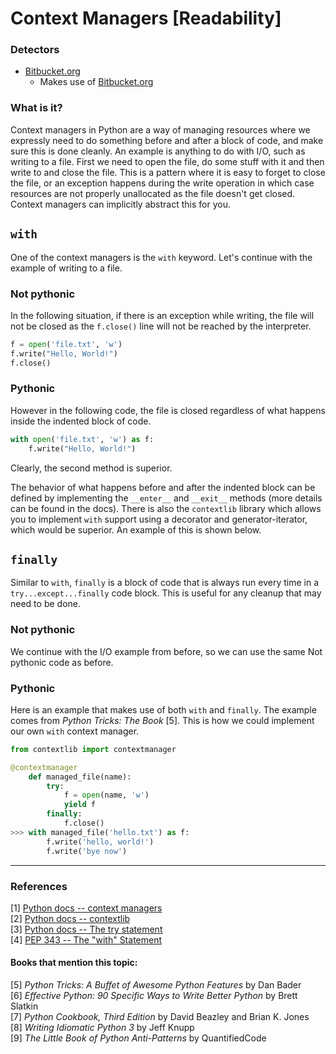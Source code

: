 # Context Managers [Readability]

### Detectors
- [Bitbucket.org](https://bitbucket.org/sealuzh/lisa/src/master/lisa-module/src/main/scala/ch/uzh/ifi/seal/lisa/module/analysis/python-native/PythonNativeNameAnalysis.scala)
    - Makes use of [Bitbucket.org](https://bitbucket.org/sealuzh/lisa/src/master/lisa-module/src/main/scala/ch/uzh/ifi/seal/lisa/module/parser/PythonNativeParser.scala)

### What is it?
Context managers in Python are a way of managing resources where we expressly need to do something before and after a block of code, and make sure this is done cleanly. An example is anything to do with I/O, such as writing to a file. First we need to open the file, do some stuff with it and then write to and close the file. This is a pattern where it is easy to forget to close the file, or an exception happens during the write operation in which case resources are not properly unallocated as the file doesn't get closed. Context managers can implicitly abstract this for you.

## `with`

One of the context managers is the `with` keyword. Let's continue with the example of writing to a file.

### Not pythonic
In the following situation, if there is an exception while writing, the file will not be closed as the `f.close()` line will not be reached by the interpreter.

```py
f = open('file.txt', 'w')
f.write("Hello, World!")
f.close()
```

### Pythonic
However in the following code, the file is closed regardless of what happens inside the indented block of code. 

```py
with open('file.txt', 'w') as f:
    f.write("Hello, World!")
```

Clearly, the second method is superior.

The behavior of what happens before and after the indented block can be defined by implementing the `__enter__` and `__exit__` methods (more details can be found in the docs). There is also the `contextlib` library which allows you to implement `with` support using a decorator and generator-iterator, which would be superior. An example of this is shown below.

## `finally`
Similar to `with`, `finally` is a block of code that is always run every time in a `try...except...finally` code block. This is useful for any cleanup that may need to be done. 

### Not pythonic
We continue with the I/O example from before, so we can use the same Not pythonic code as before.

### Pythonic
Here is an example that makes use of both `with` and `finally`. The example comes from *Python Tricks: The Book* [5]. This is how we could implement our own `with` context manager.

```py
from contextlib import contextmanager

@contextmanager
    def managed_file(name):
        try:
            f = open(name, 'w')
            yield f
        finally:
            f.close()
>>> with managed_file('hello.txt') as f:
        f.write('hello, world!')
        f.write('bye now')
```

---

### References
[1] [Python docs -- context managers](https://docs.python.org/3/library/stdtypes.html#typecontextmanager)  
[2] [Python docs -- contextlib](https://docs.python.org/3/library/contextlib.html#contextlib.contextmanager)  
[3] [Python docs -- The try statement](https://docs.python.org/3/reference/compound_stmts.html#finally)  
[4] [PEP 343 -- The "with" Statement](https://www.python.org/dev/peps/pep-0343/)  

#### Books that mention this topic:
[5] *Python Tricks: A Buffet of Awesome Python Features* by Dan Bader  
[6] *Effective Python: 90 Specific Ways to Write Better Python* by Brett Slatkin  
[7] *Python Cookbook, Third Edition* by David Beazley and Brian K. Jones  
[8] *Writing Idiomatic Python 3* by Jeff Knupp  
[9] *The Little Book of Python Anti-Patterns* by QuantifiedCode  